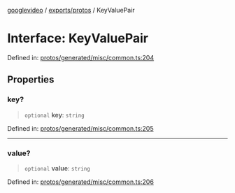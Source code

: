 [googlevideo](../../../README.md) / [exports/protos](../README.md) / KeyValuePair

# Interface: KeyValuePair

Defined in: [protos/generated/misc/common.ts:204](https://github.com/LuanRT/googlevideo/blob/5b84100979befab767d819a9606dde964d469341/protos/generated/misc/common.ts#L204)

## Properties

### key?

> `optional` **key**: `string`

Defined in: [protos/generated/misc/common.ts:205](https://github.com/LuanRT/googlevideo/blob/5b84100979befab767d819a9606dde964d469341/protos/generated/misc/common.ts#L205)

***

### value?

> `optional` **value**: `string`

Defined in: [protos/generated/misc/common.ts:206](https://github.com/LuanRT/googlevideo/blob/5b84100979befab767d819a9606dde964d469341/protos/generated/misc/common.ts#L206)
